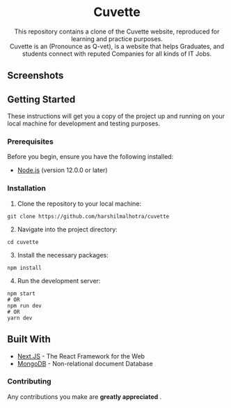 <h1 align="center">Cuvette</h1>

<p align="center">This repository contains a clone of the Cuvette website, reproduced for learning and practice purposes.<br> Cuvette is an (Pronounce as Q-vet), is a website that helps Graduates, and students connect with reputed Companies for all kinds of IT Jobs.</p>


## Screenshots


## Getting Started

These instructions will get you a copy of the project up and running on your local machine for development and testing purposes.

### Prerequisites

Before you begin, ensure you have the following installed:

* [Node.js](https://nodejs.org/en) (version 12.0.0 or later)
  

### Installation

1. Clone the repository to your local machine:
```
git clone https://github.com/harshilmalhotra/cuvette
```

2. Navigate into the project directory:

```
cd cuvette
```

3. Install the necessary packages:
```
npm install
```

4. Run the development server:

```
npm start
# OR 
npm run dev
# OR
yarn dev
```


## Built With

* [Next.JS](https://nextjs.org/) - The React Framework for the Web
* [MongoDB](https://www.mongodb.com/) - Non-relational document Database



### Contributing

Any contributions you make are  **greatly appreciated** .
<br>
